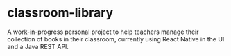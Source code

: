 # classroom-library

A work-in-progress personal project to help teachers manage their collection of books in their classroom, currently using React Native in the UI and a Java REST API.
